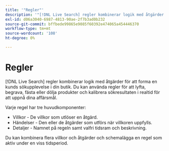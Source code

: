 ```yaml
---
title: '"Regler"'
description: '"[!DNL Live Search] regler kombinerar logik med åtgärder för att forma shoppingupplevelsen."'
exl-id: d06a3040-6987-4813-90ae-2f7b3ad0b232
source-git-commit: bffbede99865e9085f60392e474065a454446370
workflow-type: tm+mt
source-wordcount: '108'
ht-degree: 0%

---
```


# Regler

[!DNL Live Search] regler kombinerar logik med åtgärder för att forma en kunds sökupplevelse i din butik. Du kan använda regler för att lyfta, begrava, fästa eller dölja produkter och kalibrera sökresultaten i realtid för att uppnå dina affärsmål.

Varje regel har tre huvudkomponenter:

* Villkor - De villkor som utlöser en åtgärd.
* Händelser - Den eller de åtgärder som utförs när villkoren uppfylls.
* Detaljer - Namnet på regeln samt valfri tidsram och beskrivning.

Du kan kombinera flera villkor och åtgärder och schemalägga en regel som aktiv under en viss tidsperiod.

